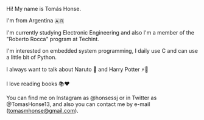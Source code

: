 Hi! My name is Tomás Honse.

I'm from Argentina 🇦🇷

I'm currently studying Electronic Engineering and also I'm a member of the "Roberto Rocca" program at Techint.

I'm interested on embedded system programming, I daily use C and can use a little bit of Python.

I always want to talk about Naruto 🦊 and Harry Potter ⚡🧙

I love reading books 📚❤️

You can find me on Instagram as @honsessj or in Twitter as @TomasHonse13, and also you can contact me by e-mail (tomasmhonse@gmail.com).
